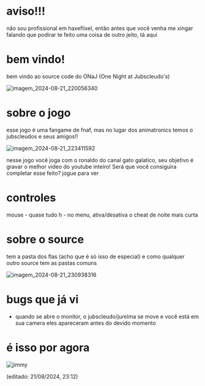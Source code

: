 # aviso!!!
não sou profissional em haxeflixel, então antes que você venha me xingar falando que podirar te feito
uma coisa de outro jeito, tá aqui

# bem vindo!
bem vindo ao source code do ONaJ (One Night at Jubscleudo's) 

![imagem_2024-08-21_220056340](https://github.com/user-attachments/assets/e0684d33-3746-466c-9867-586ef33faadf)

# sobre o jogo

esse jogo é uma fangame de fnaf, mas no lugar dos animatronics temos o jubscleudos e seus amigos!!

![imagem_2024-08-21_223411592](https://github.com/user-attachments/assets/f2995029-6346-4ba8-a3c6-54b1fd369391)

nesse jogo você joga com o ronaldo do canal gato galatico, seu objetivo é gravar o melhor video do youtube inteiro!
Será que você consiguira completar esse feito? jogue para ver

# controles

mouse - quase tudo
h - no menu, ativa/desativa o cheat de noite mais curta

# sobre o source

tem a pasta dos flas (acho que é só isso de especial) e como qualquer outro source tem as pastas comuns

![imagem_2024-08-21_230938316](https://github.com/user-attachments/assets/f3d50833-a692-421c-a271-36efefbb0224)

# bugs que já vi

* quando se abre o monitor, o jubscleudo/jurelma se move e você está em sua camera eles apareceram antes do devido momento 

# é isso por agora

![jimmy](https://github.com/user-attachments/assets/9b47d8c7-79ab-4343-ad79-3924946c485c)

(editado: 21/08/2024, 23:12)

